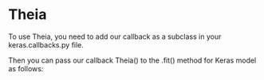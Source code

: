 # Theia
To use Theia, you need to add our callback as a subclass in your keras.callbacks.py file.

Then you can pass our callback Theia() to the .fit() method for Keras model as follows:
